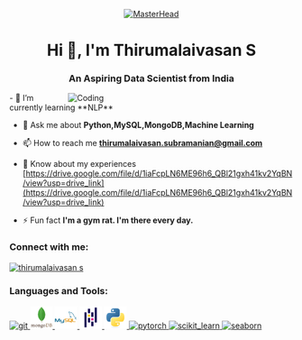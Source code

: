 <p align="center">
  <a href="https://BreadcrumbsThirumalaivasanS.io">
    <img src="https://www.cloudyml.com/wp-content/uploads/2022/06/data-analytics-services-image.gif" alt="MasterHead">
  </a>
</p>

<h1 align="center">Hi 👋, I'm Thirumalaivasan S</h1>
<h3 align="center">An Aspiring Data Scientist from India</h3>
<img align="right" alt="Coding" width="400" src="https://cdn.dribbble.com/users/8619169/screenshots/16116886/media/a63d64bcccad878cb9dfdb9a9f6b6416.gif">
- 🌱 I’m currently learning **NLP**

- 💬 Ask me about **Python,MySQL,MongoDB,Machine Learning**

- 📫 How to reach me **thirumalaivasan.subramanian@gmail.com**

- 📄 Know about my experiences [https://drive.google.com/file/d/1iaFcpLN6ME96h6_QBl21gxh41kv2YqBN/view?usp=drive_link](https://drive.google.com/file/d/1iaFcpLN6ME96h6_QBl21gxh41kv2YqBN/view?usp=drive_link)

- ⚡ Fun fact **I'm a gym rat. I'm there every day.**

<h3 align="left">Connect with me:</h3>
<p align="left">
<a href="https://linkedin.com/in/thirumalaivasan s" target="blank"><img align="center" src="https://raw.githubusercontent.com/rahuldkjain/github-profile-readme-generator/master/src/images/icons/Social/linked-in-alt.svg" alt="thirumalaivasan s" height="30" width="40" /></a>
</p>

<h3 align="left">Languages and Tools:</h3>
<p align="left"> <a href="https://git-scm.com/" target="_blank" rel="noreferrer"> <img src="https://www.vectorlogo.zone/logos/git-scm/git-scm-icon.svg" alt="git" width="40" height="40"/> </a> <a href="https://www.mongodb.com/" target="_blank" rel="noreferrer"> <img src="https://raw.githubusercontent.com/devicons/devicon/master/icons/mongodb/mongodb-original-wordmark.svg" alt="mongodb" width="40" height="40"/> </a> <a href="https://www.mysql.com/" target="_blank" rel="noreferrer"> <img src="https://raw.githubusercontent.com/devicons/devicon/master/icons/mysql/mysql-original-wordmark.svg" alt="mysql" width="40" height="40"/> </a> <a href="https://pandas.pydata.org/" target="_blank" rel="noreferrer"> <img src="https://raw.githubusercontent.com/devicons/devicon/2ae2a900d2f041da66e950e4d48052658d850630/icons/pandas/pandas-original.svg" alt="pandas" width="40" height="40"/> </a> <a href="https://www.python.org" target="_blank" rel="noreferrer"> <img src="https://raw.githubusercontent.com/devicons/devicon/master/icons/python/python-original.svg" alt="python" width="40" height="40"/> </a> <a href="https://pytorch.org/" target="_blank" rel="noreferrer"> <img src="https://www.vectorlogo.zone/logos/pytorch/pytorch-icon.svg" alt="pytorch" width="40" height="40"/> </a> <a href="https://scikit-learn.org/" target="_blank" rel="noreferrer"> <img src="https://upload.wikimedia.org/wikipedia/commons/0/05/Scikit_learn_logo_small.svg" alt="scikit_learn" width="40" height="40"/> </a> <a href="https://seaborn.pydata.org/" target="_blank" rel="noreferrer"> <img src="https://seaborn.pydata.org/_images/logo-mark-lightbg.svg" alt="seaborn" width="40" height="40"/> </a> </p>
